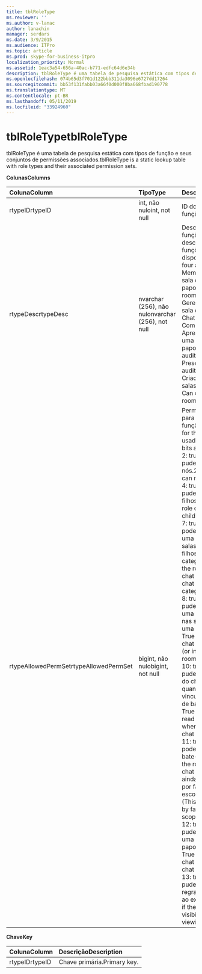```yaml
---
title: tblRoleType
ms.reviewer: ''
ms.author: v-lanac
author: lanachin
manager: serdars
ms.date: 3/9/2015
ms.audience: ITPro
ms.topic: article
ms.prod: skype-for-business-itpro
localization_priority: Normal
ms.assetid: 1eac3a54-656a-40ac-b771-edfc64d6e34b
description: tblRoleType é uma tabela de pesquisa estática com tipos de função e seus conjuntos de permissões associados.
ms.openlocfilehash: 074b65d3f701d122bbb311da3096e6727dd17264
ms.sourcegitcommit: bb53f131fabb03a66f0d000f8ba668fbad190778
ms.translationtype: MT
ms.contentlocale: pt-BR
ms.lasthandoff: 05/11/2019
ms.locfileid: "33924960"
---
```

# <a name="tblroletype"></a><span data-ttu-id="67417-103">tblRoleType</span><span class="sxs-lookup"><span data-stu-id="67417-103">tblRoleType</span></span>
 
<span data-ttu-id="67417-104">tblRoleType é uma tabela de pesquisa estática com tipos de função e seus conjuntos de permissões associados.</span><span class="sxs-lookup"><span data-stu-id="67417-104">tblRoleType is a static lookup table with role types and their associated permission sets.</span></span>
  
<span data-ttu-id="67417-105">**Colunas**</span><span class="sxs-lookup"><span data-stu-id="67417-105">**Columns**</span></span>

|<span data-ttu-id="67417-106">**Coluna**</span><span class="sxs-lookup"><span data-stu-id="67417-106">**Column**</span></span>|<span data-ttu-id="67417-107">**Tipo**</span><span class="sxs-lookup"><span data-stu-id="67417-107">**Type**</span></span>|<span data-ttu-id="67417-108">**Descrição**</span><span class="sxs-lookup"><span data-stu-id="67417-108">**Description**</span></span>|
|:-----|:-----|:-----|
|<span data-ttu-id="67417-109">rtypeID</span><span class="sxs-lookup"><span data-stu-id="67417-109">rtypeID</span></span>  <br/> |<span data-ttu-id="67417-110">int, não nulo</span><span class="sxs-lookup"><span data-stu-id="67417-110">int, not null</span></span>  <br/> |<span data-ttu-id="67417-111">ID do tipo de função.</span><span class="sxs-lookup"><span data-stu-id="67417-111">Role type ID.</span></span>  <br/> |
|<span data-ttu-id="67417-112">rtypeDesc</span><span class="sxs-lookup"><span data-stu-id="67417-112">rtypeDesc</span></span>  <br/> |<span data-ttu-id="67417-113">nvarchar (256), não nulo</span><span class="sxs-lookup"><span data-stu-id="67417-113">nvarchar (256), not null</span></span>  <br/> | <span data-ttu-id="67417-114">Descrição do tipo de função.</span><span class="sxs-lookup"><span data-stu-id="67417-114">Role type description.</span></span> <span data-ttu-id="67417-115">Há quatro funções disponíveis:</span><span class="sxs-lookup"><span data-stu-id="67417-115">There are four available roles:</span></span> <br/>  <span data-ttu-id="67417-116">Membro: membro da sala de bate-papo</span><span class="sxs-lookup"><span data-stu-id="67417-116">Member: Chat room member</span></span> <br/>  <span data-ttu-id="67417-117">Gerente: gerente da sala de Chat</span><span class="sxs-lookup"><span data-stu-id="67417-117">Manager: Chat room manager</span></span> <br/>  <span data-ttu-id="67417-118">Com voz: Apresentador para uma sala de bate-papo de auditório</span><span class="sxs-lookup"><span data-stu-id="67417-118">Voiced: Presenter for an auditorium chat room</span></span> <br/>  <span data-ttu-id="67417-119">Criador: Pode criar salas de chat</span><span class="sxs-lookup"><span data-stu-id="67417-119">Creator: Can create chat rooms</span></span> <br/> |
|<span data-ttu-id="67417-120">rtypeAllowedPermSet</span><span class="sxs-lookup"><span data-stu-id="67417-120">rtypeAllowedPermSet</span></span>  <br/> |<span data-ttu-id="67417-121">bigint, não nulo</span><span class="sxs-lookup"><span data-stu-id="67417-121">bigint, not null</span></span>  <br/> | <span data-ttu-id="67417-122">Permissão definido para a função.</span><span class="sxs-lookup"><span data-stu-id="67417-122">Permission set for the role.</span></span> <span data-ttu-id="67417-123">Os bits usados são:</span><span class="sxs-lookup"><span data-stu-id="67417-123">The used bits are:</span></span> <br/>  <span data-ttu-id="67417-124">2: true se a função puder gerenciar nós.</span><span class="sxs-lookup"><span data-stu-id="67417-124">2: True if the role can manage nodes.</span></span> <br/>  <span data-ttu-id="67417-125">4: true se a função puder criar nós filhos.</span><span class="sxs-lookup"><span data-stu-id="67417-125">4: True if the role can create children nodes.</span></span> <br/>  <span data-ttu-id="67417-126">7: true se a função pode ingressar em uma sala de chat (ou salas de bate-papo filhos de uma categoria).</span><span class="sxs-lookup"><span data-stu-id="67417-126">7: True if the role can join a chat room (or children chat rooms of a category).</span></span> <br/>  <span data-ttu-id="67417-127">8: true se a função puder conversar em uma sala de chat (ou nas salas filhos de uma categoria).</span><span class="sxs-lookup"><span data-stu-id="67417-127">8: True if the role can chat in a chat room (or in children chat rooms of a category).</span></span> <br/>  <span data-ttu-id="67417-128">10: true se a função puder ler o histórico do chat mesmo quando não está vinculada a uma sala de bate-papo.</span><span class="sxs-lookup"><span data-stu-id="67417-128">10: True if the role can read chat history even when not joined to a chat room.</span></span> <br/>  <span data-ttu-id="67417-129">11: true se a função pode ver a sala de bate-papo.</span><span class="sxs-lookup"><span data-stu-id="67417-129">11: True if the role can see the chat room.</span></span> <span data-ttu-id="67417-130">(Isso é ainda mais refinado por fatores como escopo e visibilidade.)</span><span class="sxs-lookup"><span data-stu-id="67417-130">(This is further refined by factors such as scope and visibility.)</span></span> <br/>  <span data-ttu-id="67417-131">12: true se a função puder conversar em uma sala de bate-papo de auditório.</span><span class="sxs-lookup"><span data-stu-id="67417-131">12: True if the role can chat in an auditorium chat room.</span></span> <br/>  <span data-ttu-id="67417-132">13: true se a função puder ignorar as regras de visibilidade ao exibir nós.</span><span class="sxs-lookup"><span data-stu-id="67417-132">13: True if the role can bypass visibility rules when viewing nodes.</span></span> <br/> |
   
<span data-ttu-id="67417-133">**Chave**</span><span class="sxs-lookup"><span data-stu-id="67417-133">**Key**</span></span>

|<span data-ttu-id="67417-134">**Coluna**</span><span class="sxs-lookup"><span data-stu-id="67417-134">**Column**</span></span>|<span data-ttu-id="67417-135">**Descrição**</span><span class="sxs-lookup"><span data-stu-id="67417-135">**Description**</span></span>|
|:-----|:-----|
|<span data-ttu-id="67417-136">rtypeID</span><span class="sxs-lookup"><span data-stu-id="67417-136">rtypeID</span></span>  <br/> |<span data-ttu-id="67417-137">Chave primária.</span><span class="sxs-lookup"><span data-stu-id="67417-137">Primary key.</span></span>  <br/> |
   


